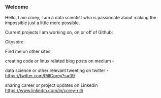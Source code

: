 ### Welcome 

Hello, I am corey, I am a data scientist who is passionate about making the impossible just a little more possible. 

Current projects I am working on, on or off of Github:

  Cityspire:

Find me on other sites:

  creating code or linux related blog posts on medium -

  data science or other relevant tweeting on twitter - https://twitter.com/RillCorey?s=09

  sharing career or project updates on Linkedin https://www.linkedin.com/in/corey-rill/

